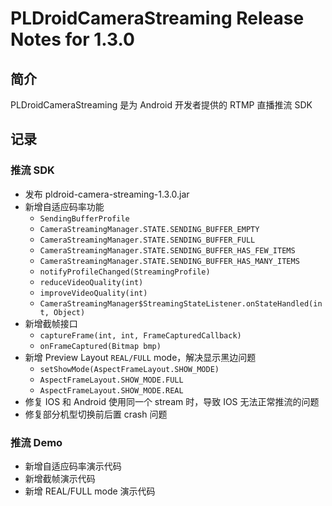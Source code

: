 # PLDroidCameraStreaming Release Notes for 1.3.0

## 简介
PLDroidCameraStreaming 是为 Android 开发者提供的 RTMP 直播推流 SDK

## 记录

### 推流 SDK
  - 发布 pldroid-camera-streaming-1.3.0.jar
  - 新增自适应码率功能
    - `SendingBufferProfile`
    - `CameraStreamingManager.STATE.SENDING_BUFFER_EMPTY`
    - `CameraStreamingManager.STATE.SENDING_BUFFER_FULL`
    - `CameraStreamingManager.STATE.SENDING_BUFFER_HAS_FEW_ITEMS`
    - `CameraStreamingManager.STATE.SENDING_BUFFER_HAS_MANY_ITEMS`
    - `notifyProfileChanged(StreamingProfile)`
    - `reduceVideoQuality(int)`
    - `improveVideoQuality(int)`
    - `CameraStreamingManager$StreamingStateListener.onStateHandled(int, Object)`
  - 新增截帧接口
    - `captureFrame(int, int, FrameCapturedCallback)`
    - `onFrameCaptured(Bitmap bmp)`
  - 新增 Preview Layout `REAL/FULL` mode，解决显示黑边问题
    - `setShowMode(AspectFrameLayout.SHOW_MODE)`
    - `AspectFrameLayout.SHOW_MODE.FULL`
    - `AspectFrameLayout.SHOW_MODE.REAL`
  - 修复 IOS 和 Android 使用同一个 stream 时，导致 IOS 无法正常推流的问题
  - 修复部分机型切换前后置 crash 问题

### 推流 Demo
  - 新增自适应码率演示代码
  - 新增截帧演示代码
  - 新增 REAL/FULL mode 演示代码
